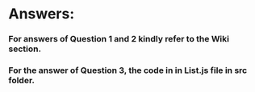 # Answers:

### For answers of Question 1 and 2 kindly refer to the Wiki section.

### For the answer of Question 3, the code in in List.js file in src folder.
